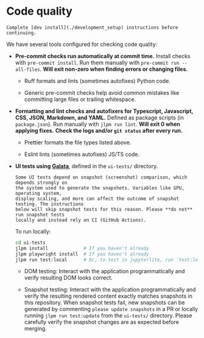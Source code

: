 # Code quality

```{seealso}
Complete [dev install](./development_setup) instructions before continuing.
```

We have several tools configured for checking code quality:

- **Pre-commit checks run automatically at commit time.**
  Install checks with `pre-commit install`.
  Run them manually with `pre-commit run --all-files`.
  **Will exit non-zero when finding errors or changing files.**

  - Ruff formats and lints (sometimes autofixes) Python code.

  - Generic pre-commit checks help avoid common mistakes like committing large
    files or trailing whitespace.

- **Formatting and lint checks and autofixers for Typescript, Javascript, CSS, JSON, Markdown, and YAML.**
  Defined as package scripts (in `package.json`).
  Run manually with `jlpm run lint`.
  **Will exit 0 when applying fixes.**
  **Check the logs and/or `git status` after every run.**

  - Prettier formats the file types listed above.

  - Eslint lints (sometimes autofixes) JS/TS code.

- **UI tests using [Galata](https://github.com/jupyterlab/galata)**, defined in the
  `ui-tests/` directory.

  ```{warning}
  Some UI tests depend on snapshot (screenshot) comparison, which depends strongly on
  the system used to generate the snapshots. Variables like GPU, operating system,
  display scaling, and more can affect the outcome of snapshot testing. The instructions
  below will skip snapshot tests for this reason. Please **do not** run snapshot tests
  locally and instead rely on CI (GitHub Actions).
  ```

  To run locally:

  ```bash
  cd ui-tests
  jlpm install             # If you haven't already
  jlpm playwright install  # If you haven't already
  jlpm run test:local      # Or, to test in jupyterlite, run `test:locallite`
  ```

  - DOM testing: Interact with the application programmatically and verify
    resulting DOM looks correct.

  - Snapshot testing: Interact with the application programmatically and verify
    the resulting rendered content exactly matches snapshots in this
    repository.
    When snapshot tests fail, new snapshots can be generated by
    commenting `please update snapshots` in a PR or locally running
    `jlpm run test:update` from the `ui-tests/` directory.
    Please carefully verify the snapshot changes are as expected before merging.

